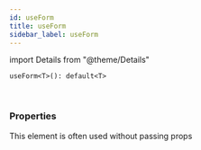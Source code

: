 ```yaml
---
id: useForm
title: useForm
sidebar_label: useForm
---
```


import Details from "@theme/Details"


```tsx
useForm<T>(): default<T>
```
<br/>



### Properties

This element is often used without passing props

